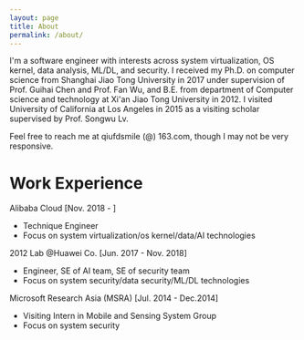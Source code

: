 ```yaml
---
layout: page
title: About
permalink: /about/
---
```



I'm a software engineer with interests across system virtualization, OS kernel, data analysis, ML/DL, and security. I received my Ph.D. on computer science from Shanghai Jiao Tong University in 2017 under supervision of Prof. Guihai Chen and Prof. Fan Wu, and B.E. from department of Computer science and technology at Xi'an Jiao Tong University in 2012. I visited University of California at Los Angeles in 2015 as a visiting scholar supervised by Prof. Songwu Lv.

Feel free to reach me at qiufdsmile (@) 163.com, though I may not be very responsive.


# Work Experience
Alibaba Cloud [Nov. 2018 - ]
- Technique Engineer
- Focus on system virtualization/os kernel/data/AI technologies 

2012 Lab @Huawei Co. [Jun. 2017 - Nov. 2018]
- Engineer, SE of AI team, SE of security team
- Focus on system security/data security/ML/DL technologies 

Microsoft Research Asia (MSRA) [Jul. 2014 - Dec.2014]
- Visiting Intern in Mobile and Sensing System Group
- Focus on system security
